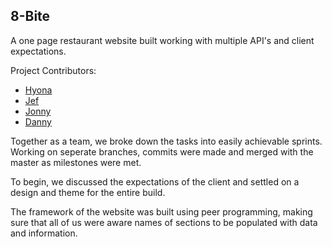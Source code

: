 ## 8-Bite

A one page restaurant website built working with multiple API's and client expectations.

Project Contributors:
* [Hyona](https://github.com/hyonakim)
* [Jef](https://github.com/JefBlocker)
* [Jonny](https://github.com/thedoublewolf)
* [Danny](https://github.com/hdannyyi)

Together as a team, we broke down the tasks into easily achievable sprints.  Working on seperate branches, commits were made and merged with the master as milestones were met.

To begin, we discussed the expectations of the client and settled on a design and theme for the entire build.

The framework of the website was built using peer programming, making sure that all of us were aware names of sections to be populated with data and information.